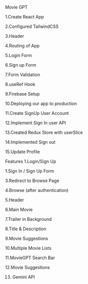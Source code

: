 Movie GPT

1.Create React App

2.Configured TailwindCSS

3.Header

4.Routing of App

5.Login Form

6.Sign up Form

7.Form Validation

8.useRef Hook

9.Firebase Setup

10.Deploying our app to production

11.Create SignUp User Account

12.Implement Sign In user API

13.Created Redux Store with userSlice

14.Implemented Sign out

15.Update Profile


Features
1.Login/Sign Up

1.Sign In / Sign Up Form

3.Redirect to Browse Page

4.Browse (after authentication)

5.Header

6.Main Movie

7.Trailer in Background

8.Title & Description

9.Movie Suggestions

10.Multiple Movie Lists

11.MovieGPT Search Bar

12.Movie Suggestions

13. Gemini API


